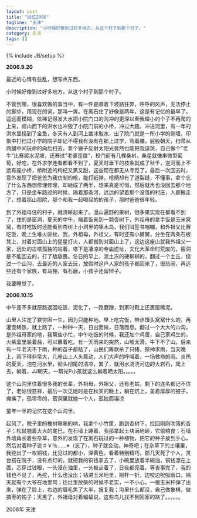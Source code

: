 ```yaml
---
layout: post
title: "回忆2006"
tagline: "天津"
description: "小时候好像到过好多地方，从这个村子到那个村子。"
category: 生活
tags: []
---
```

{% include JB/setup %}

**2006.9.20**

最近的心情有些乱，想写点东西。

小时候好像到过好多地方，从这个村子到那个村子。 

不管到哪，很喜欢做的事当中，有一件是顺着下坡路狂奔，呼呼的风声，无法停止的脚步，用现在的词，那叫一爽。在离石住了好像是两年，这是有记忆的最早了，遥远而模糊，依稀记得发大水把小院门口的沟冲的更深以至我矮小的个子不再爬的上来，顺山而下的洪水也冲毁了小院门前的小桥，冲过大路，冲进河里，有一年的洪水里捞到了金鱼，冬天有人到河上凿冰取水，出了院门就是一所小学的侧墙，印象中打扫过小学的院子却记不得我有没有在那上过学，弯着腰，屁股朝天，扫帚从两腿中间玩命的向后扫去，拿个镜子反射太阳光竟然也能把我逗哭，自己做个"老牛"比赛爬水泥坡，还赛过"老婆歪度"，校门前有几棵桑树，桑星就像串微型葡萄，好吃，在外求学连看都看不到了，夏天时垂下的枝条就成了秋千，逆河而上不远有座小桥，桥附近的枸杞又黑又甜，这些现在都无从寻觅了，最后一次回去时，意外发现了把爸爸为我仿制的枪，能打纸弹，枪柄却有了道裂缝，不懂事，拿个忘了什么东西想修理修理，却砸成了两半，想来真是可惜，然后就再也没回去那个地方了，只是坐车路过的时候，隔着那条河，远远的望着那个没落的村庄，人都搬走了，想着那山那院，那个和我一起喝尿的的孩子，那时爸爸很年轻。 

到了外祖母住的村子，就清晰起来了。漫山遍野的果树，很多果实现在都看不到了，住的是窑洞，夏天的中午，端着饭来到一颗杏树下，外祖母的拿手饭是玉米窝窝，有时吃饭时还能看到杏树上小洞里的啄木鸟，我们叫签书嘣嘣，和外祖父比赛吃饭，晚上生堆火驱蚊，我，外祖母，外祖父，有时还有小舅舅，分坐在两条石板凳上，对着对面山上的星星灯火，人都搬到对面山上了，这边这座山就我外祖父一家，远处的古塔孤独的站着，塔下是凄凉的寺庙遗址，文化大革命时荒废的，窑洞是不能回去的，打了敌敌畏。冬日的早上，泥土冻的硬梆梆的，翻过一个土丘，绕过一个山沟，去最近的人家去玩，放假时这户人家的孩子都回来了，很热闹，再远些还有个家族，有马棚，有石磨，小孩子还留辫子。

我要睡觉了。

**2006.10.15**

中午差不多就原路返回吃饭，泥化了，一路磨蹭，到家时鞋上还裹层稀泥。

山里人注定了要穷困一生，因为只能种地。早上吃完饭，带点馒头窝窝什么的，再灌壶稀饭，就上路了，一种种一天，日出而做，日落而息。翻过一个大大的山沟，是外祖母家的地，我帮些小忙，中午吃饭的时候，我还加个鸡蛋，自己家鸡生的，火柴盒里装着盐，可以蘸着吃。有一天雨来的突然，山坡太滑，牛下不了山。后来有一年老天不下雨，种的苗子都枯了，山民们筹款杀了只猪，祭神求雨，当天晚上，雨下得非常大，几座山上人头篡动，人们大声的呼喊着，一场救命的雨。炎热的夏天，泡在河水里，彻头彻尾的清凉，累了，就用水浇浇河边的大岩石，爬上去，躺着，JJ朝天，一帮光P小孩就这么躺着晒太阳。。。。。

这个山沟里住着很多我的长辈，外祖母，外祖父，还有老姑，剩下的连名都记不住了，老姑很慈祥，最后一次见她时是在秋天的晚上，躺在炕上，盖着厚厚的被子，瘫痪了，孤零零的，窑洞里就她一个人，孤独而凄凉

童年一半的记忆在这个山沟里。

起风了，院子里的槐树唰唰的响，我拿个小竹筐，跑到杏树下，捡回刚刚吹落的杏子；松鼠翘着大大的尾巴，在石墙上蹦着，我那拿起土块满地砸，它偷粮食；石墙外墙角长着些杂草，意外的发现了在离石玩过的一种植物，把它的种子放到手心，然后对着种子说＃￥％……※（忘了），种子就会动，神奇吧；在杂草下的土壤里，我挖出了一枚铜钱，比见过的都小，深黄色，看着特别精巧，那几天死了个人，灵台搭在院子，没有点灯的，就把我的铜钱拿去了，小碗里放着半碗油，铜钱漂在上面，芯穿过钱眼，一头浸在油里，一头被点着了，日夜都亮着，等丧事完了，我的钱也不见了，再挖，什么也没出；钻进玉米地里，把杆一折，边咬边吮吸断口，隔天就有个大爷在地里骂；往灶里放柴的时候不老实，一不小心，一根玉米秆弹了出来，弹在了脸上，右边的眉毛焦了大半，报复我；沟里什么都没，自己做象棋，做摘枣的钩子；天黑了，外祖母对着蝙蝠说，这些鸟儿找不到回家的路了。。。。。。

2006年 天津